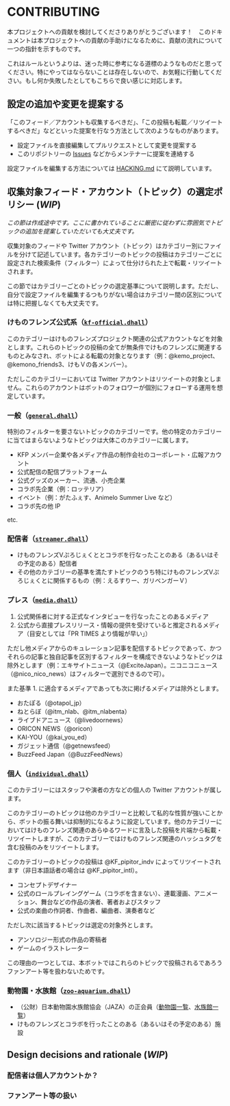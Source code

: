 # CONTRIBUTING

本プロジェクトへの貢献を検討してくださりありがとうございます！　このドキュメントは本プロジェクトへの貢献の手助けになるために、貢献の流れについて一つの指針を示すものです。

これはルールというよりは、迷った時に参考になる道標のようなものだと思ってください。特にやってはならないことは存在しないので、お気軽に行動してください。もし何か失敗したとしてもこちらで良い感じに対応します。

## 設定の追加や変更を提案する

「このフィード／アカウントも収集するべきだ」、「この投稿も転載／リツイートするべきだ」などといった提案を行なう方法として次のようなものがあります。

- 設定ファイルを直接編集してプルリクエストとして変更を提案する
- このリポジトリーの [Issues] などからメンテナーに提案を連絡する

設定ファイルを編集する方法については [HACKING.md](HACKING.md) にて説明しています。

[Issues]: <https://github.com/U-cauda-elongata/KF_pipitor-resources/issues>

## 収集対象フィード・アカウント（トピック）の選定ポリシー (_WIP_)

_この節は作成途中です。ここに書かれていることに厳密に従わずに雰囲気でトピックの追加を提案していただいても大丈夫です。_

収集対象のフィードや Twitter アカウント（トピック）はカテゴリー別にファイルを分けて記述しています。各カテゴリーのトピックの投稿はカテゴリーごとに設定された検索条件（フィルター）によって仕分けられた上で転載・リツイートされます。

この節ではカテゴリーごとのトピックの選定基準について説明します。ただし、自分で設定ファイルを編集するつもりがない場合はカテゴリー間の区別については特に把握しなくても大丈夫です。

### けものフレンズ公式系（[`kf-official.dhall`](dhall/rule/kf-official.dhall)）

このカテゴリーはけものフレンズプロジェクト関連の公式アカウントなどを対象とします。これらのトピックの投稿の全てが無条件でけものフレンズに関連するものとみなされ、ボットによる転載の対象となります（例：@<!-- -->kemo\_project、@<!-- -->kemono\_friends3、けもＶの各メンバー）。

ただしこのカテゴリーにおいては Twitter アカウントはリツイートの対象としません。これらのアカウントはボットのフォロワーが個別にフォローする運用を想定しています。

### 一般（[`general.dhall`](dhall/rule/general.dhall)）

特別のフィルターを要さないトピックのカテゴリーです。他の特定のカテゴリーに当てはまらないようなトピックは大体このカテゴリーに属します。

- KFP メンバー企業や各メディア作品の制作会社のコーポレート・広報アカウント
- 公式配信の配信プラットフォーム
- 公式グッズのメーカー、流通、小売企業
- コラボ先企業（例：ロッテリア）
- イベント（例：がたふぇす、Animelo Summer Live など）
- コラボ先の他 IP

etc.

### 配信者（[`streamer.dhall`](dhall/rule/streamer.dhall)）

- けものフレンズVぷろじぇくととコラボを行なったことのある（あるいはその予定のある）配信者
- その他のカテゴリーの基準を満たすトピックのうち特にけものフレンズVぷろじぇくとに関係するもの（例：えるすりー、ガリベンガーＶ）

### プレス（[`media.dhall`](dhall/rule/media.dhall)）

1. 公式関係者に対する正式なインタビューを行なったことのあるメディア
2. 公式から直接プレスリリース・情報の提供を受けていると推定されるメディア（目安としては「PR TIMES より情報が早い」）

ただし他メディアからのキュレーション記事を配信するトピックであって、かつそれらの記事と独自記事を区別するフィルターを構成できないようなトピックは除外とします（例：エキサイトニュース（@<!-- -->ExciteJapan）。ニコニコニュース（@<!-- -->nico\_nico\_news）はフィルターで選別できるので可）。

また基準 1. に適合するメディアであっても次に掲げるメディアは除外とします。

- おたぽる（@<!-- -->otapol\_jp）
- ねとらぼ（@<!-- -->itm\_nlab、@<!-- -->itm\_nlabenta）
- ライブドアニュース（@<!-- -->livedoornews）
- ORICON NEWS（@<!-- -->oricon）
- KAI-YOU（@<!-- -->kai\_you\_ed）
- ガジェット通信（@<!-- -->getnewsfeed）
- BuzzFeed Japan（@<!-- -->BuzzFeedNews）

### 個人（[`individual.dhall`](dhall/rule/individual.dhall)）

このカテゴリーにはスタッフや演者の方などの個人の Twitter アカウントが属します。

このカテゴリーのトピックは他のカテゴリーと比較して私的な性質が強いことから、ボットの振る舞いは抑制的になるように設定しています。他のカテゴリーにおいてはけものフレンズ関連のあらゆるワードに言及した投稿を片端から転載・リツイートしますが、このカテゴリーではけものフレンズ関連のハッシュタグを含む投稿のみをリツイートします。

このカテゴリーのトピックの投稿は @KF\_pipitor\_indv によってリツイートされます（非日本語話者の場合は @KF\_pipitor\_intl）。

- コンセプトデザイナー
- 公式のロールプレイングゲーム（コラボを含まない）、連載漫画、アニメーション、舞台などの作品の演者、著者およびスタッフ
- 公式の楽曲の作詞者、作曲者、編曲者、演奏者など

ただし次に該当するトピックは選定の対象外とします。

- アンソロジー形式の作品の寄稿者
- ゲームのイラストレーター

この理由の一つとしては、本ボットではこれらのトピックで投稿されるであろうファンアート等を扱わないためです。

### 動物園・水族館（[`zoo-aquarium.dhall`](dhall/rule/zoo-aquarium.dhall)）

- （公財）日本動物園水族館協会（JAZA）の正会員（[動物園一覧]、[水族館一覧]）
- けものフレンズとコラボを行ったことのある（あるいはその予定のある）施設

[動物園一覧]: <https://www.jaza.jp/about-jaza/structure/list-zoo>
[水族館一覧]: <https://www.jaza.jp/about-jaza/structure/list-aquarium>

## Design decisions and rationale (_WIP_)

### 配信者は個人アカウントか？

### ファンアート等の扱い
